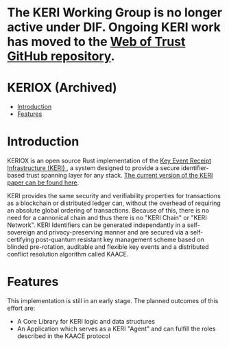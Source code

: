 # The KERI Working Group is no longer active under DIF. Ongoing KERI work has moved to the [Web of Trust GitHub repository](https://github.com/WebOfTrust/keri).




# KERIOX (Archived)

- [Introduction](#introduction)
- [Features](#features)

# Introduction

KERIOX is an open source Rust implementation of the [ Key Event Receipt Infrastructure (KERI) ](https://github.com/decentralized-identity/keri), a system designed to provide a secure identifier-based trust spanning layer for any stack. [The current version of the KERI paper can be found here](https://github.com/SmithSamuelM/Papers/blob/master/whitepapers/KERI_WP_2.x.web.pdf).

KERI provides the same security and verifiability properties for transactions as a blockchain or distributed ledger can, without the overhead of requiring an absolute global ordering of transactions. Because of this, there is no need for a cannonical chain and thus there is no "KERI Chain" or "KERI Network". KERI Identifiers can be generated independantly in a self-sovereign and privacy-preserving manner and are secured via a self-certifying post-quantum resistant key management scheme based on blinded pre-rotation, auditable and flexible key events and a distributed conflict resolution algorithm called KAACE.

# Features

This implementation is still in an early stage. The planned outcomes of this effort are:
- A Core Library for KERI logic and data structures
- An Application which serves as a KERI "Agent" and can fulfill the roles described in the KAACE protocol
